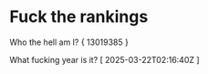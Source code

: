 # Fuck the rankings

Who the hell am I?
{ 13019385 }

What fucking year is it?
[ 2025-03-22T02:16:40Z ]
